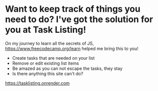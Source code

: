 # Want to keep track of things you need to do? I've got the solution for you at Task Listing!

On my journey to learn all the secrets of JS, https://www.freecodecamp.org/learn helped me bring this to you!

* Create tasks that are needed on your list
* Remove or edit existing list items
* Be amazed as you can not escape the tasks, they stay
* Is there anything this site can't do?

https://tasklisting.onrender.com
